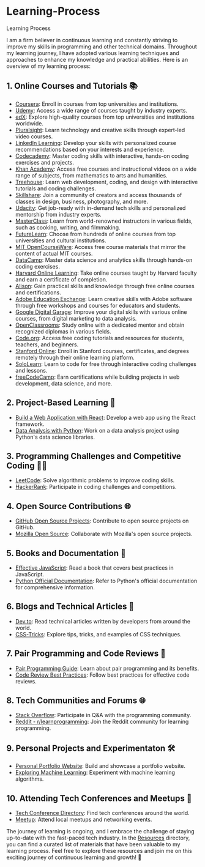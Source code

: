 # Learning-Process
Learning Process

I am a firm believer in continuous learning and constantly striving to improve my skills in programming and other technical domains. Throughout my learning journey, I have adopted various learning techniques and approaches to enhance my knowledge and practical abilities. Here is an overview of my learning process:

## 1. Online Courses and Tutorials 📚

- [Coursera](https://www.coursera.org/): Enroll in courses from top universities and institutions.
- [Udemy](https://www.udemy.com/): Access a wide range of courses taught by industry experts.
- [edX](https://www.edx.org/): Explore high-quality courses from top universities and institutions worldwide.
- [Pluralsight](https://www.pluralsight.com/): Learn technology and creative skills through expert-led video courses.
- [LinkedIn Learning](https://www.linkedin.com/learning/): Develop your skills with personalized course recommendations based on your interests and experience.
- [Codecademy](https://www.codecademy.com/): Master coding skills with interactive, hands-on coding exercises and projects.
- [Khan Academy](https://www.khanacademy.org/): Access free courses and instructional videos on a wide range of subjects, from mathematics to arts and humanities.
- [Treehouse](https://teamtreehouse.com/): Learn web development, coding, and design with interactive tutorials and coding challenges.
- [Skillshare](https://www.skillshare.com/): Join a community of creators and access thousands of classes in design, business, photography, and more.
- [Udacity](https://www.udacity.com/): Get job-ready with in-demand tech skills and personalized mentorship from industry experts.
- [MasterClass](https://www.masterclass.com/): Learn from world-renowned instructors in various fields, such as cooking, writing, and filmmaking.
- [FutureLearn](https://www.futurelearn.com/): Choose from hundreds of online courses from top universities and cultural institutions.
- [MIT OpenCourseWare](https://ocw.mit.edu/index.htm): Access free course materials that mirror the content of actual MIT courses.
- [DataCamp](https://www.datacamp.com/): Master data science and analytics skills through hands-on coding exercises.
- [Harvard Online Learning](https://online-learning.harvard.edu/): Take online courses taught by Harvard faculty and earn a certificate of completion.
- [Alison](https://alison.com/): Gain practical skills and knowledge through free online courses and certifications.
- [Adobe Education Exchange](https://edex.adobe.com/): Learn creative skills with Adobe software through free workshops and courses for educators and students.
- [Google Digital Garage](https://learndigital.withgoogle.com/digitalgarage): Improve your digital skills with various online courses, from digital marketing to data analysis.
- [OpenClassrooms](https://openclassrooms.com/): Study online with a dedicated mentor and obtain recognized diplomas in various fields.
- [Code.org](https://code.org/): Access free coding tutorials and resources for students, teachers, and beginners.
- [Stanford Online](https://online.stanford.edu/): Enroll in Stanford courses, certificates, and degrees remotely through their online learning platform.
- [SoloLearn](https://www.sololearn.com/): Learn to code for free through interactive coding challenges and lessons.
- [freeCodeCamp](https://www.freecodecamp.org/): Earn certifications while building projects in web development, data science, and more.


## 2. Project-Based Learning 🚀

- [Build a Web Application with React](https://github.com/your-username/react-web-app): Develop a web app using the React framework.
- [Data Analysis with Python](https://github.com/your-username/data-analysis-python): Work on a data analysis project using Python's data science libraries.

## 3. Programming Challenges and Competitive Coding 👨‍💻

- [LeetCode](https://leetcode.com/): Solve algorithmic problems to improve coding skills.
- [HackerRank](https://www.hackerrank.com/): Participate in coding challenges and competitions.

## 4. Open Source Contributions 🌐

- [GitHub Open Source Projects](https://github.com/): Contribute to open source projects on GitHub.
- [Mozilla Open Source](https://www.mozilla.org/en-US/contribute/): Collaborate with Mozilla's open source projects.

## 5. Books and Documentation 📖

- [Effective JavaScript](https://www.amazon.com/Effective-JavaScript-Specific-Software-Development/dp/0321812182): Read a book that covers best practices in JavaScript.
- [Python Official Documentation](https://docs.python.org/): Refer to Python's official documentation for comprehensive information.

## 6. Blogs and Technical Articles 📝

- [Dev.to](https://dev.to/): Read technical articles written by developers from around the world.
- [CSS-Tricks](https://css-tricks.com/): Explore tips, tricks, and examples of CSS techniques.

## 7. Pair Programming and Code Reviews 👥

- [Pair Programming Guide](https://www.codecademy.com/articles/what-is-pair-programming): Learn about pair programming and its benefits.
- [Code Review Best Practices](https://www.codacy.com/blog/9-code-review-best-practices-to-adhere-to-before-shipping-code/): Follow best practices for effective code reviews.

## 8. Tech Communities and Forums 🌐

- [Stack Overflow](https://stackoverflow.com/): Participate in Q&A with the programming community.
- [Reddit - r/learnprogramming](https://www.reddit.com/r/learnprogramming/): Join the Reddit community for learning programming.

## 9. Personal Projects and Experimentaton 🛠️

- [Personal Portfolio Website](https://github.com/your-username/personal-portfolio): Build and showcase a portfolio website.
- [Exploring Machine Learning](https://github.com/your-username/machine-learning-exploration): Experiment with machine learning algorithms.

## 10. Attending Tech Conferences and Meetups 🎤

- [Tech Conference Directory](https://www.conferencehound.com/): Find tech conferences around the world.
- [Meetup](https://www.meetup.com/): Attend local meetups and networking events.

The journey of learning is ongoing, and I embrace the challenge of staying up-to-date with the fast-paced tech industry. In the [Resources](#resources) directory, you can find a curated list of materials that have been valuable to my learning process. Feel free to explore these resources and join me on this exciting journey of continuous learning and growth! 🌱
